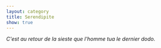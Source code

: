 ```yaml
---
layout: category
title: Serendipite
show: true
---
```


<p class="message">
<cite> C'est au retour de la sieste que l'homme tua le dernier dodo.</cite>
</p>